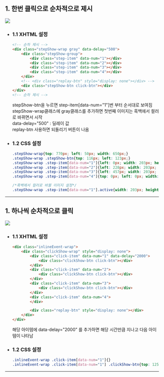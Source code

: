 ## 1. 한번 클릭으로 순차적으로 제시

<img src="https://user-images.githubusercontent.com/95833863/183288781-ca84bbef-cb4a-43bc-9433-4cd89aab0173.jpg">

* ### 1.1 XHTML 설정
    ```html
    <!-- 순차 제시 -->
    <div class="stepShow-wrap gray" data-delay="500">
        <div class="stepShow-group">
            <div class="step-item" data-num="1"></div>
            <div class="step-item" data-num="2"></div>
            <div class="step-item" data-num="3"></div>
            <div class="step-item" data-num="4"></div>
        </div>
        <!-- <div class="replay-btn" style="display: none"></div> -->
        <div class="stepShow-btn click-btn"></div>
    </div>
    <!-- 순차 제시 -->
    ```
    stepShow-btn을 누르면 step-item[data-num="1"]번 부터 순서대로 보여짐</br>
    stepShow-wrap클래스에 gray클래스를 추가하면 첫번째 이미지는 흑백에서 컬러로 바뀌면서 시작</br>
    data-delay="500" : 딜레이 값</br>
    replay-btn 사용하면 되돌리기 버튼이 나옴

* ### 1.2 CSS 설정
    ```css
    .stepShow-wrap{top: 770px; left: 50px; width: 650px;}
    .stepShow-wrap .stepShow-btn{top: 116px; left: 123px;}
    .stepShow-wrap .step-item[data-num="1"]{left: 0px; width: 203px; height: 179px;}
    .stepShow-wrap .step-item[data-num="2"]{left: 228px; width: 203px; height: 179px;}
    .stepShow-wrap .step-item[data-num="3"]{left: 457px; width: 203px; height: 179px;}
    .stepShow-wrap .step-item[data-num="4"]{top: 0px; left: 0px; width: 100%;}
    
    /*흑백에서 컬러로 바뀔 이미지 설정*/
    .stepShow-wrap .step-item[data-num="1"].active{width: 203px; height: 179px;}
    ```
***


## 1. 하나씩 순차적으로 클릭

<img src="https://user-images.githubusercontent.com/95833863/185584833-6080183a-a840-44c7-8ecf-821b43d8ed4b.jpg">

* ### 1.1 XHTML 설정
    ```html
    <div class="inlineEvent-wrap">
        <div class="clickShow-wrap" style="display: none">
            <div class="click-item" data-num="1" data-delay="2000">
                <div class="clickShow-btn click-btn"></div>
            </div>
            <div class="click-item" data-num="2">
                <div class="clickShow-btn click-btn"></div>
            </div>
            <div class="click-item" data-num="3">
                <div class="clickShow-btn click-btn"></div>
            </div>
            <div class="click-item" data-num="4">
            </div>

            <div class="replay-btn" style="display: none"></div> 
        </div>
    </div>
    ```
    해당 아이템에 data-delay="2000" 를 추가하면 해당 시간만큼 지나고 다음 아이템이 나타남

* ### 1.2 CSS 설정
    ```css
    .inlineEvent-wrap .click-item[data-num="1"]{}
    .inlineEvent-wrap .click-item[data-num="1"] .clickShow-btn{top: 125px; left: 95px;}
    ```
***








